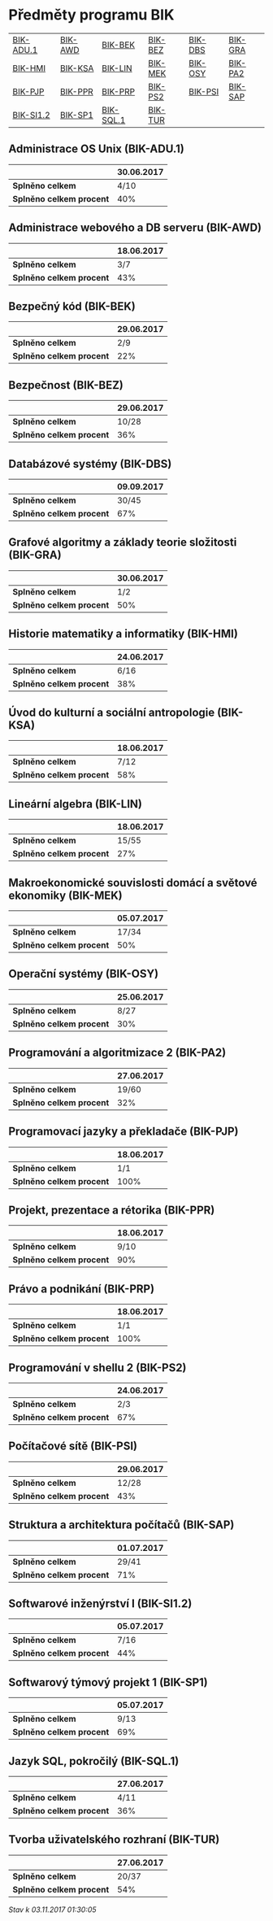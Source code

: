 # Předměty programu BIK


| | | | | | |
|-|-|-|-|-|-|
|[BIK-ADU.1](#administrace-os-unix-bik-adu1) | [BIK-AWD](#administrace-webového-a-db-serveru-bik-awd) | [BIK-BEK](#bezpečný-kód-bik-bek) | [BIK-BEZ](#bezpečnost-bik-bez) | [BIK-DBS](#databázové-systémy-bik-dbs) | [BIK-GRA](#grafové-algoritmy-a-základy-teorie-složitosti-bik-gra)|
|[BIK-HMI](#historie-matematiky-a-informatiky-bik-hmi) | [BIK-KSA](#úvod-do-kulturní-a-sociální-antropologie-bik-ksa) | [BIK-LIN](#lineární-algebra-bik-lin) | [BIK-MEK](#makroekonomické-souvislosti-domácí-a-světové-ekonomiky-bik-mek) | [BIK-OSY](#operační-systémy-bik-osy) | [BIK-PA2](#programování-a-algoritmizace-2-bik-pa2)|
|[BIK-PJP](#programovací-jazyky-a-překladače-bik-pjp) | [BIK-PPR](#projekt,-prezentace-a-rétorika-bik-ppr) | [BIK-PRP](#právo-a-podnikání-bik-prp) | [BIK-PS2](#programování-v-shellu-2-bik-ps2) | [BIK-PSI](#počítačové-sítě-bik-psi) | [BIK-SAP](#struktura-a-architektura-počítačů-bik-sap)|
|[BIK-SI1.2](#softwarové-inženýrství-i-bik-si12) | [BIK-SP1](#softwarový-týmový-projekt-1-bik-sp1) | [BIK-SQL.1](#jazyk-sql,-pokročilý-bik-sql1) | [BIK-TUR](#tvorba-uživatelského-rozhraní-bik-tur)|

        
## Administrace OS Unix (BIK-ADU.1)

|                          |30.06.2017|
|--------------------------|--------------------|
|**Splněno celkem**        |4/10|
|**Splněno celkem procent**|40%|


## Administrace webového a DB serveru (BIK-AWD)

|                          |18.06.2017|
|--------------------------|--------------------|
|**Splněno celkem**        |3/7|
|**Splněno celkem procent**|43%|


## Bezpečný kód (BIK-BEK)

|                          |29.06.2017|
|--------------------------|--------------------|
|**Splněno celkem**        |2/9|
|**Splněno celkem procent**|22%|


## Bezpečnost (BIK-BEZ)

|                          |29.06.2017|
|--------------------------|--------------------|
|**Splněno celkem**        |10/28|
|**Splněno celkem procent**|36%|


## Databázové systémy (BIK-DBS)

|                          |09.09.2017|
|--------------------------|--------------------|
|**Splněno celkem**        |30/45|
|**Splněno celkem procent**|67%|


## Grafové algoritmy a základy teorie složitosti (BIK-GRA)

|                          |30.06.2017|
|--------------------------|--------------------|
|**Splněno celkem**        |1/2|
|**Splněno celkem procent**|50%|


## Historie matematiky a informatiky (BIK-HMI)

|                          |24.06.2017|
|--------------------------|--------------------|
|**Splněno celkem**        |6/16|
|**Splněno celkem procent**|38%|


## Úvod do kulturní a sociální antropologie (BIK-KSA)

|                          |18.06.2017|
|--------------------------|--------------------|
|**Splněno celkem**        |7/12|
|**Splněno celkem procent**|58%|


## Lineární algebra (BIK-LIN)

|                          |18.06.2017|
|--------------------------|--------------------|
|**Splněno celkem**        |15/55|
|**Splněno celkem procent**|27%|


## Makroekonomické souvislosti domácí a světové ekonomiky (BIK-MEK)

|                          |05.07.2017|
|--------------------------|--------------------|
|**Splněno celkem**        |17/34|
|**Splněno celkem procent**|50%|


## Operační systémy (BIK-OSY)

|                          |25.06.2017|
|--------------------------|--------------------|
|**Splněno celkem**        |8/27|
|**Splněno celkem procent**|30%|


## Programování a algoritmizace 2 (BIK-PA2)

|                          |27.06.2017|
|--------------------------|--------------------|
|**Splněno celkem**        |19/60|
|**Splněno celkem procent**|32%|


## Programovací jazyky a překladače (BIK-PJP)

|                          |18.06.2017|
|--------------------------|--------------------|
|**Splněno celkem**        |1/1|
|**Splněno celkem procent**|100%|


## Projekt, prezentace a rétorika (BIK-PPR)

|                          |18.06.2017|
|--------------------------|--------------------|
|**Splněno celkem**        |9/10|
|**Splněno celkem procent**|90%|


## Právo a podnikání (BIK-PRP)

|                          |18.06.2017|
|--------------------------|--------------------|
|**Splněno celkem**        |1/1|
|**Splněno celkem procent**|100%|


## Programování v shellu 2 (BIK-PS2)

|                          |24.06.2017|
|--------------------------|--------------------|
|**Splněno celkem**        |2/3|
|**Splněno celkem procent**|67%|


## Počítačové sítě (BIK-PSI)

|                          |29.06.2017|
|--------------------------|--------------------|
|**Splněno celkem**        |12/28|
|**Splněno celkem procent**|43%|


## Struktura a architektura počítačů (BIK-SAP)

|                          |01.07.2017|
|--------------------------|--------------------|
|**Splněno celkem**        |29/41|
|**Splněno celkem procent**|71%|


## Softwarové inženýrství I (BIK-SI1.2)

|                          |05.07.2017|
|--------------------------|--------------------|
|**Splněno celkem**        |7/16|
|**Splněno celkem procent**|44%|


## Softwarový týmový projekt 1 (BIK-SP1)

|                          |05.07.2017|
|--------------------------|--------------------|
|**Splněno celkem**        |9/13|
|**Splněno celkem procent**|69%|


## Jazyk SQL, pokročilý (BIK-SQL.1)

|                          |27.06.2017|
|--------------------------|--------------------|
|**Splněno celkem**        |4/11|
|**Splněno celkem procent**|36%|


## Tvorba uživatelského rozhraní (BIK-TUR)

|                          |27.06.2017|
|--------------------------|--------------------|
|**Splněno celkem**        |20/37|
|**Splněno celkem procent**|54%|




*Stav k 03.11.2017 01:30:05*